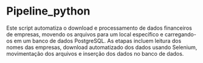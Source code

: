 # Pipeline_python
Este script automatiza o download e processamento de dados financeiros de empresas, movendo os arquivos para um local específico e carregando-os em um banco de dados PostgreSQL. As etapas incluem leitura dos nomes das empresas, download automatizado dos dados usando Selenium, movimentação dos arquivos e inserção dos dados no banco de dados.


